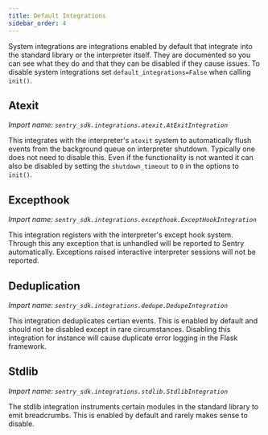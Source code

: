 ```yaml
---
title: Default Integrations
sidebar_order: 4
---
```


System integrations are integrations enabled by default that integrate into the
standard library or the interpreter itself.  They are documented so you can see
what they do and that they can be disabled if they cause issues.  To disable
system integrations set `default_integrations=False` when calling `init()`.

## Atexit
*Import name: `sentry_sdk.integrations.atexit.AtExitIntegration`*

This integrates with the interpreter's `atexit` system to automatically flush
events from the background queue on interpreter shutdown.  Typically one does
not need to disable this.  Even if the functionality is not wanted it can also
be disabled by setting the `shutdown_timeout` to `0` in the options to
`init()`.

## Excepthook
*Import name: `sentry_sdk.integrations.excepthook.ExceptHookIntegration`*

This integration registers with the interpreter's except hook system.  Through this
any exception that is unhandled will be reported to Sentry automatically.  Exceptions
raised interactive interpreter sessions will not be reported.

## Deduplication
*Import name: `sentry_sdk.integrations.dedupe.DedupeIntegration`*

This integration deduplicates certian events.  This is enabled by default and should not
be disabled except in rare circumstances.  Disabling this integration for instance will
cause duplicate error logging in the Flask framework.

## Stdlib
*Import name: `sentry_sdk.integrations.stdlib.StdlibIntegration`*

The stdlib integration instruments certain modules in the standard library to emit
breadcrumbs.  This is enabled by default and rarely makes sense to disable.
